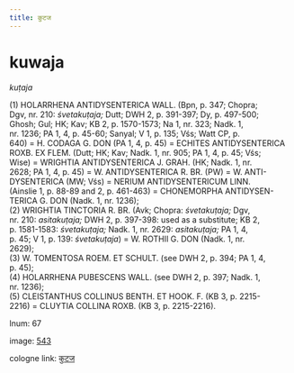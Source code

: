 ```yaml
---
title: कुटज
---
```


# kuwaja

<i>kuṭaja</i>  <div n="P" />(1) <bot>HOLARRHENA ANTIDYSENTERICA WALL.</bot> (Bpn, p. 347; Chopra; <div n="lb" />Dgv, nr. 210: <i>śvetakuṭaja;</i> Dutt; DWH 2, p. 391-397; Dy, p. 497-500; <div n="lb" />Ghosh; Gul; HK; Kav; KB 2, p. 1570-1573; Na 1, nr. 323; Nadk. 1, <div n="lb" />nr. 1236; PA 1, 4, p. 45-60; Sanyal; V 1, p. 135; Vśs; Watt CP, p. <div n="lb" />640) = <bot>H. CODAGA G. DON</bot> (PA 1, 4, p. 45) = <bot>ECHITES ANTIDYSENTERICA <div n="lb" />ROXB. EX FLEM.</bot> (Dutt; HK; Kav; Nadk. 1, nr. 905; PA 1, 4, p. 45; Vśs; <div n="lb" />Wise) = <bot>WRIGHTIA ANTIDYSENTERICA J. GRAH.</bot> (HK; Nadk. 1, nr. <div n="lb" />2628; PA 1, 4, p. 45) = <bot>W. ANTIDYSENTERICA R. BR.</bot> (PW) = <bot>W. ANTI- <div n="lb" />DYSENTERICA</bot> (MW; Vśs) = <bot>NERIUM ANTIDYSENTERICUM LINN.</bot> <div n="lb" />(Ainslie 1, p. 88-89 and 2, p. 461-463) = <bot>CHONEMORPHA ANTIDYSEN- <div n="lb" />TERICA G. DON</bot> (Nadk. 1, nr. 1236); <div n="P" />(2) <bot>WRIGHTIA TINCTORIA R. BR.</bot> (Avk; Chopra: <i>śvetakuṭaja;</i> Dgv, <div n="lb" />nr. 210: <i>asitakuṭaja;</i> DWH 2, p. 397-398: used as a substitute; KB 2, <div n="lb" />p. 1581-1583: <i>śvetakuṭaja;</i> Nadk. 1, nr. 2629: <i>asitakuṭaja;</i> PA 1, 4, <div n="lb" />p. 45; V 1, p. 139: <i>śvetakuṭaja</i>) = <bot>W. ROTHII G. DON</bot> (Nadk. 1, nr. <div n="lb" />2629); <div n="P" />(3) <bot>W. TOMENTOSA ROEM. ET SCHULT.</bot> (see DWH 2, p. 394; PA 1, 4, <div n="lb" />p. 45); <div n="P" />(4) <bot>HOLARRHENA PUBESCENS WALL.</bot> (see DWH 2, p. 397; Nadk. 1, <div n="lb" />nr. 1236); <div n="P" />(5) <bot>CLEISTANTHUS COLLINUS BENTH. ET HOOK. F.</bot> (KB 3, p. 2215- <div n="lb" />2216) = <bot>CLUYTIA COLLINA ROXB.</bot> (KB 3, p. 2215-2216).

lnum: 67

image: [543](https://www.sanskrit-lexicon.uni-koeln.de/scans/csl-apidev/servepdf.php?dict=snp&page=543)

cologne link: [कुटज](https://sanskrit-lexicon.uni-koeln.de/scans/csl-apidev/getword.php?dict=snp&key=कुटज)

